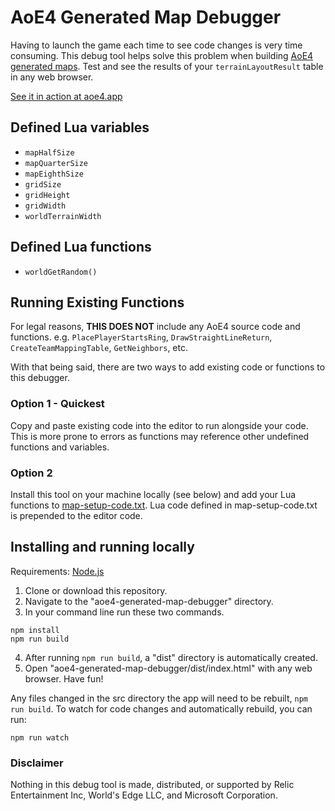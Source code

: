 # AoE4 Generated Map Debugger
Having to launch the game each time to see code changes is very time consuming. This debug tool helps solve this problem when building [AoE4 generated maps](https://support.ageofempires.com/hc/en-us/sections/4409136290324-Generated-Maps). Test and see the results of your `terrainLayoutResult` table in any web browser.

[See it in action at aoe4.app](https://aoe4.app/)

## Defined Lua variables
* `mapHalfSize`
* `mapQuarterSize`
* `mapEighthSize`
* `gridSize`
* `gridHeight`
* `gridWidth`
* `worldTerrainWidth`

## Defined Lua functions
* `worldGetRandom()`

## Running Existing Functions

For legal reasons, **THIS DOES NOT** include any AoE4 source code and functions. e.g. `PlacePlayerStartsRing`, `DrawStraightLineReturn`,  `CreateTeamMappingTable`, `GetNeighbors`, etc.

With that being said, there are two ways to add existing code or functions to this debugger.

### Option 1 - Quickest
Copy and paste existing code into the editor to run alongside your code. This is more prone to errors as functions may reference other undefined functions and variables.
### Option 2
Install this tool on your machine locally (see below) and add your Lua functions to [map-setup-code.txt](https://github.com/Drumsin/aoe4-generated-map-debugger/blob/master/src/lua-imports/map-setup-code.txt). Lua code defined in map-setup-code.txt is prepended to the editor code.

## Installing and running locally

Requirements: [Node.js](https://nodejs.org/en/download/)

1. Clone or download this repository.
2. Navigate to the "aoe4-generated-map-debugger" directory.
3. In your command line run these two commands.
```
npm install
npm run build
```
4. After running `npm run build`, a "dist" directory is automatically created.
5. Open "aoe4-generated-map-debugger/dist/index.html" with any web browser. Have fun!

Any files changed in the src directory the app will need to be rebuilt, `npm run build`. To watch for code changes and automatically rebuild, you can run:
```
npm run watch
```

### Disclaimer
Nothing in this debug tool is made, distributed, or supported by Relic Entertainment Inc, World's Edge LLC, and Microsoft Corporation.

